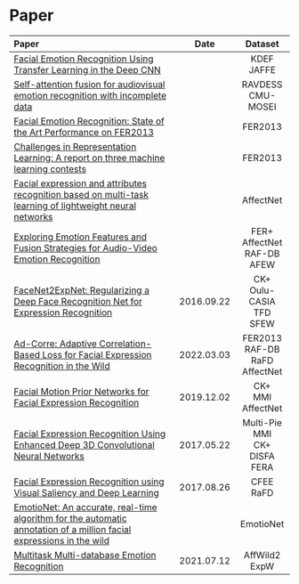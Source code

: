 # Paper
| Paper | Date |Dataset|
| :- | :-: | :-: |   
| [Facial Emotion Recognition Using Transfer Learning in the Deep CNN](https://www.mdpi.com/2079-9292/10/9/1036/htm) || KDEF <br> JAFFE
| [Self-attention fusion for audiovisual emotion recognition with incomplete data](https://arxiv.org/pdf/2201.11095v1.pdf) || RAVDESS <br> CMU-MOSEI
| [Facial Emotion Recognition: State of the Art Performance on FER2013](https://arxiv.org/ftp/arxiv/papers/2105/2105.03588.pdf) || FER2013
| [Challenges in Representation Learning: A report on three machine learning contests](https://arxiv.org/pdf/1307.0414v1.pdf) || FER2013
| [Facial expression and attributes recognition based on multi-task learning of lightweight neural networks](https://arxiv.org/pdf/2103.17107.pdf) || AffectNet
| [Exploring Emotion Features and Fusion Strategies for Audio-Video Emotion Recognition](https://arxiv.org/pdf/2012.13912v1.pdf) || FER+ <br> AffectNet <br> RAF-DB <br> AFEW
| [FaceNet2ExpNet: Regularizing a Deep Face Recognition Net for Expression Recognition](https://arxiv.org/pdf/1609.06591v2.pdf) | 2016.09.22 | CK+ <br> Oulu-CASIA <br> TFD <br> SFEW
| [Ad-Corre: Adaptive Correlation-Based Loss for Facial Expression Recognition in the Wild](https://ieeexplore.ieee.org/document/9727163) | 2022.03.03 | FER2013 <br> RAF-DB <br> RaFD <br> AffectNet
| [Facial Motion Prior Networks for Facial Expression Recognition](https://arxiv.org/pdf/1902.08788v2.pdf) | 2019.12.02 | CK+ <br> MMI <br> AffectNet
| [Facial Expression Recognition Using Enhanced Deep 3D Convolutional Neural Networks](https://arxiv.org/pdf/1705.07871v1.pdf) | 2017.05.22 | Multi-Pie <br> MMI <br> CK+ <br> DISFA <br> FERA
| [Facial Expression Recognition using Visual Saliency and Deep Learning](https://arxiv.org/ftp/arxiv/papers/1708/1708.08016.pdf) | 2017.08.26 | CFEE <br> RaFD  
| [EmotioNet: An accurate, real-time algorithm for the automatic annotation of a million facial expressions in the wild](https://openaccess.thecvf.com/content_cvpr_2016/papers/Benitez-Quiroz_EmotioNet_An_Accurate_CVPR_2016_paper.pdf) || EmotioNet
| [Multitask Multi-database Emotion Recognition](https://arxiv.org/pdf/2107.04127v2.pdf) | 2021.07.12 | AffWild2 <br> ExpW
